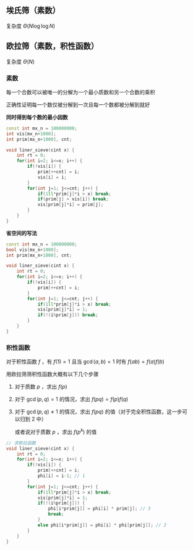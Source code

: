 ## 埃氏筛（素数）

复杂度 $\Theta(N\log\log N)$

## 欧拉筛（素数，积性函数）

复杂度 $\Theta(N)$

### 素数

每一个合数可以被唯一的分解为一个最小质数和另一个合数的乘积

正确性证明每一个数仅被分解到一次且每一个数都被分解到就好

**同时得到每个数的最小因数**

```cpp
const int mx_n = 100000000;
int vis[mx_n+1000];
int prim[mx_n+1000], cnt;

void liner_sieve(cint x) {
    int rt = 0;
    for(int i=2; i<=x; i++) {
        if(!vis[i]) {
            prim[++cnt] = i;
            vis[i] = i;
        }
        for(int j=1; j<=cnt; j++) {
            if(1ll*prim[j]*i > x) break;
            if(prim[j] > vis[i]) break;
            vis[prim[j]*i] = prim[j];
        }
    }
}
```

**省空间的写法**

```cpp
const int mx_n = 100000000;
bool vis[mx_n+1000];
int prim[mx_n+1000], cnt;

void liner_sieve(cint x) {
    int rt = 0;
    for(int i=2; i<=x; i++) {
        if(!vis[i]) {
            prim[++cnt] = i;
        }
        for(int j=1; j<=cnt; j++) {
            if(1ll*prim[j]*i > x) break;
            vis[prim[j]*i] = 1;
            if(!(i%prim[j])) break;
        }
    }
}
```

### 积性函数

对于积性函数 $f$ ，有 $f(1) = 1$ 且当 $\gcd(a,b)=1$ 时有 $f(ab)=f(a)f(b)$

用欧拉筛筛积性函数大概有以下几个步骤

1. 对于质数 $p$ ，求出 $f(p)$

2. 对于 $\gcd(p,q)=1$ 的情况，求出 $f(pq) = f(p)f(q)$

3. 对于 $\gcd(p,q) \neq 1$ 的情况，求出 $f(pq)$ 的值（对于完全积性函数，这一步可以归到 2 中）

   或者说对于质数 $p$ ，求出 $f(p^k)$ 的值

```cpp
// 求欧拉函数
void liner_sieve(cint x) {
    int rt = 0;
    for(int i=2; i<=x; i++) {
        if(!vis[i]) {
            prim[++cnt] = i;
            phi[i] = i-1; // 1
        }
        for(int j=1; j<=cnt; j++) {
            if(1ll*prim[j]*i > x) break;
            vis[prim[j]*i] = 1;
            if(!(i%prim[j])) {
                phi[i*prim[j]] = phi[i] * prim[j]; // 3
                break;
            }
            else phi[i*prim[j]] = phi[i] * phi[prim[j]]; // 2
        }
    }
}
```


